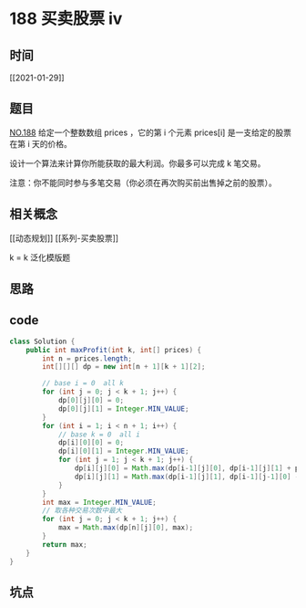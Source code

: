# 188 买卖股票 iv
## 时间
[[2021-01-29]]
## 题目
[NO.188](link)
给定一个整数数组 prices ，它的第 i 个元素 prices[i] 是一支给定的股票在第 i 天的价格。

设计一个算法来计算你所能获取的最大利润。你最多可以完成 k 笔交易。

注意：你不能同时参与多笔交易（你必须在再次购买前出售掉之前的股票）。

 
## 相关概念
[[动态规划]]
[[系列-买卖股票]]

k = k 泛化模版题

## 思路

## code
```java
class Solution {
    public int maxProfit(int k, int[] prices) {
        int n = prices.length;
        int[][][] dp = new int[n + 1][k + 1][2];

        // base i = 0  all k
        for (int j = 0; j < k + 1; j++) {
            dp[0][j][0] = 0;
            dp[0][j][1] = Integer.MIN_VALUE;
        }
        for (int i = 1; i < n + 1; i++) {
            // base k = 0  all i
            dp[i][0][0] = 0;
            dp[i][0][1] = Integer.MIN_VALUE;
            for (int j = 1; j < k + 1; j++) {
                dp[i][j][0] = Math.max(dp[i-1][j][0], dp[i-1][j][1] + prices[i-1]);
                dp[i][j][1] = Math.max(dp[i-1][j][1], dp[i-1][j-1][0] - prices[i-1]);
            }
        }
        int max = Integer.MIN_VALUE;
        // 取各种交易次数中最大
        for (int j = 0; j < k + 1; j++) {
            max = Math.max(dp[n][j][0], max);
        }
        return max;
    }
}

```
## 坑点
